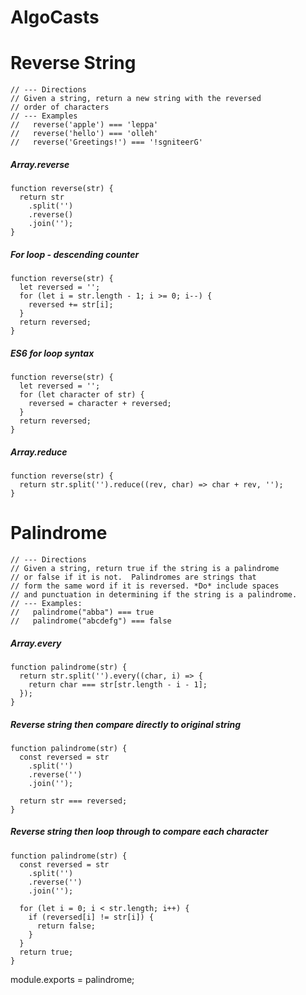 # AlgoCasts

# Reverse String
```
// --- Directions
// Given a string, return a new string with the reversed
// order of characters
// --- Examples
//   reverse('apple') === 'leppa'
//   reverse('hello') === 'olleh'
//   reverse('Greetings!') === '!sgniteerG'
```

##### Array.reverse
```
function reverse(str) {
  return str
    .split('')
    .reverse()
    .join('');
}
```

##### For loop - descending counter
```
function reverse(str) {
  let reversed = '';
  for (let i = str.length - 1; i >= 0; i--) {
    reversed += str[i];
  }
  return reversed;
}
```

##### ES6 for loop syntax
```
function reverse(str) {
  let reversed = '';
  for (let character of str) {
    reversed = character + reversed;
  }
  return reversed;
}
```

##### Array.reduce
```
function reverse(str) {
  return str.split('').reduce((rev, char) => char + rev, '');
}
```
# Palindrome
```
// --- Directions
// Given a string, return true if the string is a palindrome
// or false if it is not.  Palindromes are strings that
// form the same word if it is reversed. *Do* include spaces
// and punctuation in determining if the string is a palindrome.
// --- Examples:
//   palindrome("abba") === true
//   palindrome("abcdefg") === false
```

##### Array.every
```
function palindrome(str) {
  return str.split('').every((char, i) => {
    return char === str[str.length - i - 1];
  });
}
```

##### Reverse string then compare directly to original string
```
function palindrome(str) {
  const reversed = str
    .split('')
    .reverse('')
    .join('');

  return str === reversed;
}
````

##### Reverse string then loop through to compare each character
```
function palindrome(str) {
  const reversed = str
    .split('')
    .reverse('')
    .join('');

  for (let i = 0; i < str.length; i++) {
    if (reversed[i] != str[i]) {
      return false;
    }
  }
  return true;
}
```

module.exports = palindrome;
